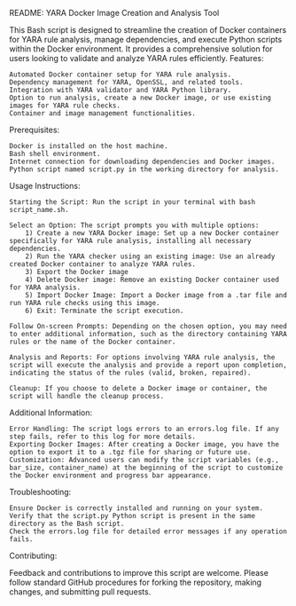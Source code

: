 README: YARA Docker Image Creation and Analysis Tool

This Bash script is designed to streamline the creation of Docker containers for YARA rule analysis, manage dependencies, and execute Python scripts within the Docker environment. It provides a comprehensive solution for users looking to validate and analyze YARA rules efficiently.
Features:

    Automated Docker container setup for YARA rule analysis.
    Dependency management for YARA, OpenSSL, and related tools.
    Integration with YARA validator and YARA Python library.
    Option to run analysis, create a new Docker image, or use existing images for YARA rule checks.
    Container and image management functionalities.

Prerequisites:

    Docker is installed on the host machine.
    Bash shell environment.
    Internet connection for downloading dependencies and Docker images.
    Python script named script.py in the working directory for analysis.

Usage Instructions:

    Starting the Script: Run the script in your terminal with bash script_name.sh.

    Select an Option: The script prompts you with multiple options:
        1) Create a new YARA Docker image: Set up a new Docker container specifically for YARA rule analysis, installing all necessary dependencies.
        2) Run the YARA checker using an existing image: Use an already created Docker container to analyze YARA rules.
        3) Export the Docker image 
        4) Delete Docker image: Remove an existing Docker container used for YARA analysis.
        5) Import Docker Image: Import a Docker image from a .tar file and run YARA rule checks using this image.
        6) Exit: Terminate the script execution.

    Follow On-screen Prompts: Depending on the chosen option, you may need to enter additional information, such as the directory containing YARA rules or the name of the Docker container.

    Analysis and Reports: For options involving YARA rule analysis, the script will execute the analysis and provide a report upon completion, indicating the status of the rules (valid, broken, repaired).

    Cleanup: If you choose to delete a Docker image or container, the script will handle the cleanup process.

Additional Information:

    Error Handling: The script logs errors to an errors.log file. If any step fails, refer to this log for more details.
    Exporting Docker Images: After creating a Docker image, you have the option to export it to a .tgz file for sharing or future use.
    Customization: Advanced users can modify the script variables (e.g., bar_size, container_name) at the beginning of the script to customize the Docker environment and progress bar appearance.

Troubleshooting:

    Ensure Docker is correctly installed and running on your system.
    Verify that the script.py Python script is present in the same directory as the Bash script.
    Check the errors.log file for detailed error messages if any operation fails.

Contributing:

Feedback and contributions to improve this script are welcome. Please follow standard GitHub procedures for forking the repository, making changes, and submitting pull requests.
